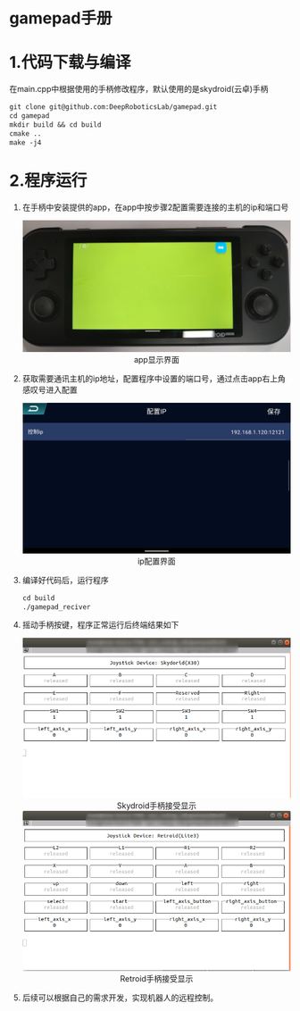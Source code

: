 # gamepad手册



# 1.代码下载与编译

在main.cpp中根据使用的手柄修改程序，默认使用的是skydroid(云卓)手柄

```
git clone git@github.com:DeepRoboticsLab/gamepad.git
cd gamepad
mkdir build && cd build
cmake ..
make -j4
```



# 2.程序运行

1. 在手柄中安装提供的app，在app中按步骤2配置需要连接的主机的ip和端口号

   <img src="./doc/app_retroid.png" alt="a" style="zoom:60%;" />

   <center>app显示界面</center>

2. 获取需要通讯主机的ip地址，配置程序中设置的端口号，通过点击app右上角感叹号进入配置

   <img src="./doc/ip_config.png" alt="s" style="zoom:67%;" />

   <center>ip配置界面</center>

   

3. 编译好代码后，运行程序

   ```
   cd build
   ./gamepad_reciver
   ```

   

4. 摇动手柄按键，程序正常运行后终端结果如下

   <img src="./doc/terminal_show_info.png" alt="a" style="zoom:75%;" />

   <center>Skydroid手柄接受显示</center>

   

   <img src="./doc/terminal_show_info_retroid.png" alt="s" style="zoom:75%;" />

   <center>Retroid手柄接受显示</center>

   

5. 后续可以根据自己的需求开发，实现机器人的远程控制。





